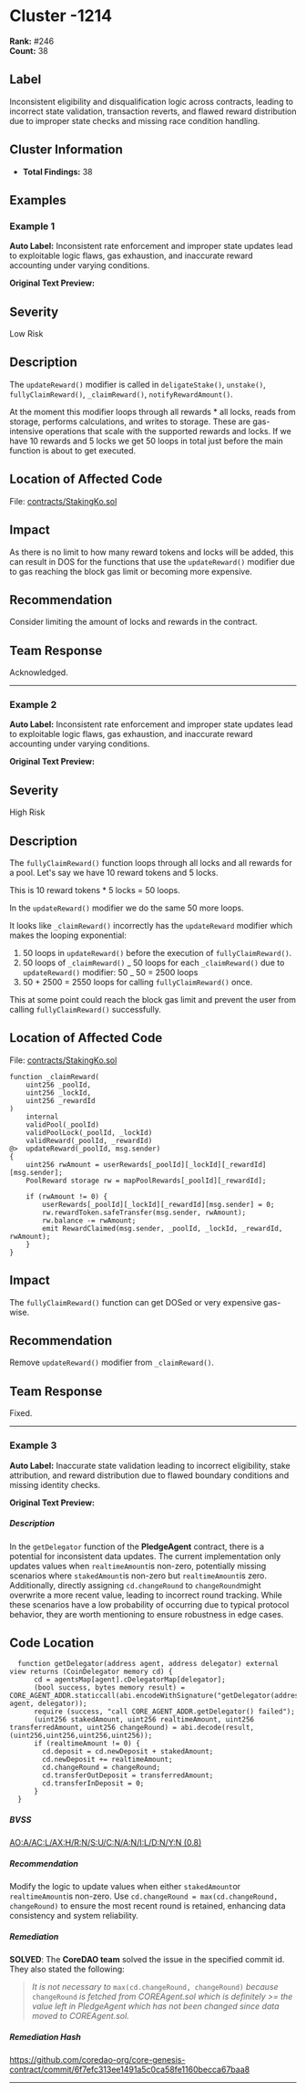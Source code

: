# Cluster -1214

**Rank:** #246  
**Count:** 38  

## Label
Inconsistent eligibility and disqualification logic across contracts, leading to incorrect state validation, transaction reverts, and flawed reward distribution due to improper state checks and missing race condition handling.

## Cluster Information
- **Total Findings:** 38

## Examples

### Example 1

**Auto Label:** Inconsistent rate enforcement and improper state updates lead to exploitable logic flaws, gas exhaustion, and inaccurate reward accounting under varying conditions.  

**Original Text Preview:**

## Severity

Low Risk

## Description

The `updateReward()` modifier is called in `deligateStake()`, `unstake()`, `fullyClaimReward()`, `_claimReward()`, `notifyRewardAmount()`.

At the moment this modifier loops through all rewards \* all locks, reads from storage, performs calculations, and writes to storage. These are gas-intensive operations that scale with the supported rewards and locks. If we have 10 rewards and 5 locks we get 50 loops in total just before the main function is about to get executed.

## Location of Affected Code

File: [contracts/StakingKo.sol](https://github.com/Beraji-Labs/staking-ko/blob/290103f27365cc419fe0a934feaf5f18e6e12d3a/contracts/StakingKo.sol)

## Impact

As there is no limit to how many reward tokens and locks will be added, this can result in DOS for the functions that use the `updateReward()` modifier due to gas reaching the block gas limit or becoming more expensive.

## Recommendation

Consider limiting the amount of locks and rewards in the contract.

## Team Response

Acknowledged.

---
### Example 2

**Auto Label:** Inconsistent rate enforcement and improper state updates lead to exploitable logic flaws, gas exhaustion, and inaccurate reward accounting under varying conditions.  

**Original Text Preview:**

## Severity

High Risk

## Description

The `fullyClaimReward()` function loops through all locks and all rewards for a pool. Let's say we have 10 reward tokens and 5 locks.

This is 10 reward tokens \* 5 locks = 50 loops.

In the `updateReward()` modifier we do the same 50 more loops.

It looks like `_claimReward()` incorrectly has the `updateReward` modifier which makes the looping exponential:

1. 50 loops in `updateReward()` before the execution of `fullyClaimReward()`.
2. 50 loops of `_claimReward()` _ 50 loops for each `_claimReward()` due to `updateReward()` modifier: 50 _ 50 = 2500 loops
3. 50 + 2500 = 2550 loops for calling `fullyClaimReward()` once.

This at some point could reach the block gas limit and prevent the user from calling `fullyClaimReward()` successfully.

## Location of Affected Code

File: [contracts/StakingKo.sol](https://github.com/Beraji-Labs/staking-ko/blob/290103f27365cc419fe0a934feaf5f18e6e12d3a/contracts/StakingKo.sol)

```solidity
function _claimReward(
    uint256 _poolId,
    uint256 _lockId,
    uint256 _rewardId
)
    internal
    validPool(_poolId)
    validPoolLock(_poolId, _lockId)
    validReward(_poolId, _rewardId)
@>  updateReward(_poolId, msg.sender)
{
    uint256 rwAmount = userRewards[_poolId][_lockId][_rewardId][msg.sender];
    PoolReward storage rw = mapPoolRewards[_poolId][_rewardId];

    if (rwAmount != 0) {
        userRewards[_poolId][_lockId][_rewardId][msg.sender] = 0;
        rw.rewardToken.safeTransfer(msg.sender, rwAmount);
        rw.balance -= rwAmount;
        emit RewardClaimed(msg.sender, _poolId, _lockId, _rewardId, rwAmount);
    }
}
```

## Impact

The `fullyClaimReward()` function can get DOSed or very expensive gas-wise.

## Recommendation

Remove `updateReward()` modifier from `_claimReward()`.

## Team Response

Fixed.

---
### Example 3

**Auto Label:** Inaccurate state validation leading to incorrect eligibility, stake attribution, and reward distribution due to flawed boundary conditions and missing identity checks.  

**Original Text Preview:**

##### Description

In the `getDelegator` function of the **PledgeAgent** contract, there is a potential for inconsistent data updates. The current implementation only updates values when `realtimeAmount`is non-zero, potentially missing scenarios where `stakedAmount`is non-zero but `realtimeAmount`is zero. Additionally, directly assigning `cd.changeRound` to `changeRound`might overwrite a more recent value, leading to incorrect round tracking. While these scenarios have a low probability of occurring due to typical protocol behavior, they are worth mentioning to ensure robustness in edge cases.

  

Code Location
-------------

```
  function getDelegator(address agent, address delegator) external view returns (CoinDelegator memory cd) {
      cd = agentsMap[agent].cDelegatorMap[delegator];
      (bool success, bytes memory result) = CORE_AGENT_ADDR.staticcall(abi.encodeWithSignature("getDelegator(address,address)", agent, delegator));
      require (success, "call CORE_AGENT_ADDR.getDelegator() failed");
      (uint256 stakedAmount, uint256 realtimeAmount, uint256 transferredAmount, uint256 changeRound) = abi.decode(result, (uint256,uint256,uint256,uint256));
      if (realtimeAmount != 0) {
        cd.deposit = cd.newDeposit + stakedAmount;
        cd.newDeposit += realtimeAmount;
        cd.changeRound = changeRound;
        cd.transferOutDeposit = transferredAmount;
        cd.transferInDeposit = 0;
      }
  }
```

##### BVSS

[AO:A/AC:L/AX:H/R:N/S:U/C:N/A:N/I:L/D:N/Y:N (0.8)](/bvss?q=AO:A/AC:L/AX:H/R:N/S:U/C:N/A:N/I:L/D:N/Y:N)

##### Recommendation

Modify the logic to update values when either `stakedAmount`or `realtimeAmount`is non-zero. Use `cd.changeRound = max(cd.changeRound, changeRound)` to ensure the most recent round is retained, enhancing data consistency and system reliability.

##### Remediation

**SOLVED**: The **CoreDAO team** solved the issue in the specified commit id. They also stated the following:

> *It is not necessary to* `max(cd.changeRound, changeRound)` *because* `changeRound` *is fetched from COREAgent.sol which is definitely >= the value left in PledgeAgent which has not been changed since data moved to COREAgent.sol.*

##### Remediation Hash

<https://github.com/coredao-org/core-genesis-contract/commit/6f7efc313ee1491a5c0ca58fe1160becca67baa8>

---
